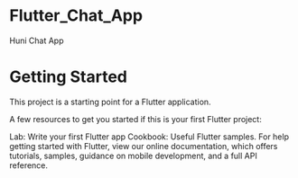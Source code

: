 # Flutter_Chat_App
Huni Chat App

# Getting Started
This project is a starting point for a Flutter application.

A few resources to get you started if this is your first Flutter project:

Lab: Write your first Flutter app
Cookbook: Useful Flutter samples.
For help getting started with Flutter, view our online documentation, which offers tutorials, samples, guidance on mobile development, and a full API reference.
